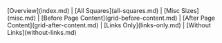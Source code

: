 <div class="btn-group" markdown>
[Overview](index.md) |
[All Squares](all-squares.md) |
[Misc Sizes](misc.md) |
[Before Page Content](grid-before-content.md) |
[After Page Content](grid-after-content.md) |
[Links Only](links-only.md) |
[Without Links](without-links.md) 
</div>